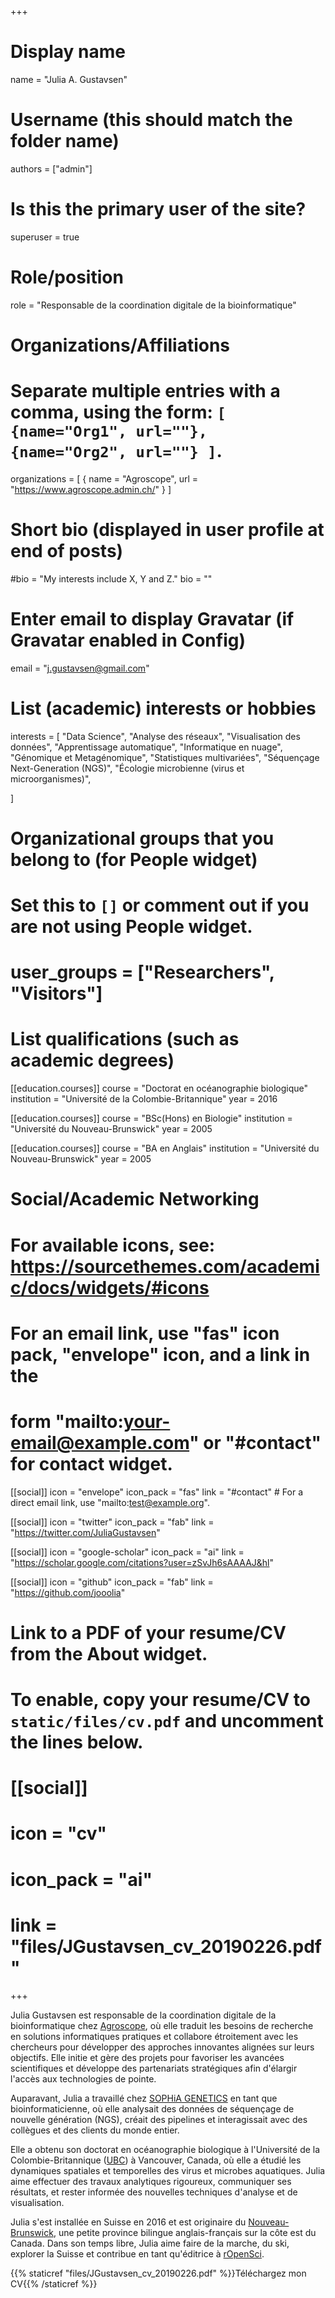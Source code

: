 +++
# Display name
name = "Julia A. Gustavsen"

# Username (this should match the folder name)
authors = ["admin"]

# Is this the primary user of the site?
superuser = true

# Role/position
role = "Responsable de la coordination digitale de la bioinformatique"

# Organizations/Affiliations
#   Separate multiple entries with a comma, using the form: `[ {name="Org1", url=""}, {name="Org2", url=""} ]`.
organizations = [ { name = "Agroscope", url = "https://www.agroscope.admin.ch/" } ]

# Short bio (displayed in user profile at end of posts)
#bio = "My interests include X, Y and Z."
bio = ""

# Enter email to display Gravatar (if Gravatar enabled in Config)
email = "j.gustavsen@gmail.com"

# List (academic) interests or hobbies
interests = [
  "Data Science",
  "Analyse des réseaux",
  "Visualisation des données",
  "Apprentissage automatique",
  "Informatique en nuage",
  "Génomique et Metagénomique",
  "Statistiques multivariées",
  "Séquençage Next-Generation (NGS)",
  "Écologie microbienne (virus et microorganismes)",

]

# Organizational groups that you belong to (for People widget)
#   Set this to `[]` or comment out if you are not using People widget.
# user_groups = ["Researchers", "Visitors"]

# List qualifications (such as academic degrees)
[[education.courses]]
  course = "Doctorat en océanographie biologique"
  institution = "Université de la Colombie-Britannique"
  year = 2016

[[education.courses]]
  course = "BSc(Hons) en Biologie"
  institution = "Université du Nouveau-Brunswick"
  year = 2005

[[education.courses]]
  course = "BA en Anglais"
  institution = "Université du Nouveau-Brunswick"
  year = 2005

# Social/Academic Networking
# For available icons, see: https://sourcethemes.com/academic/docs/widgets/#icons
#   For an email link, use "fas" icon pack, "envelope" icon, and a link in the
#   form "mailto:your-email@example.com" or "#contact" for contact widget.

[[social]]
  icon = "envelope"
  icon_pack = "fas"
  link = "#contact"  # For a direct email link, use "mailto:test@example.org".

[[social]]
  icon = "twitter"
  icon_pack = "fab"
  link = "https://twitter.com/JuliaGustavsen"

[[social]]
  icon = "google-scholar"
  icon_pack = "ai"
  link = "https://scholar.google.com/citations?user=zSvJh6sAAAAJ&hl"

[[social]]
  icon = "github"
  icon_pack = "fab"
  link = "https://github.com/jooolia"

# Link to a PDF of your resume/CV from the About widget.
# To enable, copy your resume/CV to `static/files/cv.pdf` and uncomment the lines below.
# [[social]]
#   icon = "cv"
#   icon_pack = "ai"
#   link = "files/JGustavsen_cv_20190226.pdf"

+++

Julia Gustavsen est responsable de la coordination digitale de la bioinformatique chez [Agroscope](https://www.agroscope.admin.ch/), où elle traduit les besoins de recherche en solutions informatiques pratiques et collabore étroitement avec les chercheurs pour développer des approches innovantes alignées sur leurs objectifs. Elle initie et gère des projets pour favoriser les avancées scientifiques et développe des partenariats stratégiques afin d'élargir l'accès aux technologies de pointe.

Auparavant, Julia a travaillé chez [SOPHiA GENETICS](http://www.sophiagenetics.com) en tant que bioinformaticienne, où elle analysait des données de séquençage de nouvelle génération (NGS), créait des pipelines et interagissait avec des collègues et des clients du monde entier.

Elle a obtenu son doctorat en océanographie biologique à l'Université de la Colombie-Britannique ([UBC](https://www.ubc.ca/)) à Vancouver, Canada, où elle a étudié les dynamiques spatiales et temporelles des virus et microbes aquatiques. Julia aime effectuer des travaux analytiques rigoureux, communiquer ses résultats, et rester informée des nouvelles techniques d'analyse et de visualisation.

Julia s'est installée en Suisse en 2016 et est originaire du [Nouveau-Brunswick](https://goo.gl/maps/sdCmqURpKRP2), une petite province bilingue anglais-français sur la côte est du Canada. Dans son temps libre, Julia aime faire de la marche, du ski, explorer la Suisse et contribue en tant qu'éditrice à [rOpenSci](https://ropensci.org/).


{{% staticref "files/JGustavsen_cv_20190226.pdf" %}}Téléchargez mon CV{{% /staticref %}}

